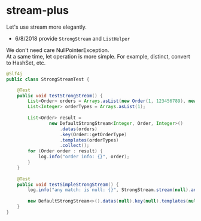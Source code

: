 # stream-plus
Let's use stream more elegantly.

- 6/8/2018 provide ``` StrongStream ``` and ``` ListHelper ```

We don't need care NullPointerException.<br/>
At a same time, let operation is more simple. For example, distinct, convert to HashSet, etc.<br/>

```Java
@Slf4j
public class StrongStreamTest {

	@Test
	public void testStrongStream() {
		List<Order> orders = Arrays.asList(new Order(1, 123456789), new Order(2, 987654321), new Order(1, 193746285));
		List<Integer> orderTypes = Arrays.asList(1);
		
		List<Order> result = 
				new DefaultStrongStream<Integer, Order, Integer>()
					.datas(orders)
					.key(Order::getOrderType)
					.templates(orderTypes)
					.collect();
		for (Order order : result) {
			log.info("order info: {}", order);
		}
	}
	
	@Test
	public void testSimpleStrongStream() {
		log.info("any match: is null: {}", StrongStream.stream(null).anyMatch(Objects::isNull));
	
		new DefaultStrongStream<>().datas(null).key(null).templates(null).collect();
	}
}
```